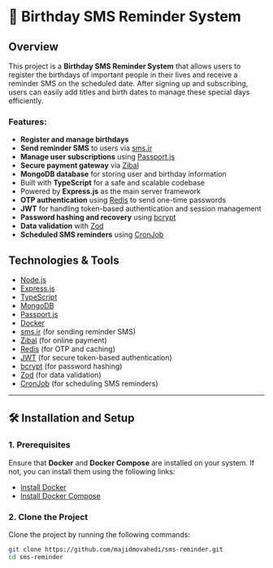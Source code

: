 # 🎉 Birthday SMS Reminder System

## Overview

This project is a **Birthday SMS Reminder System** that allows users to register the birthdays of important people in their lives and receive a reminder SMS on the scheduled date. After signing up and subscribing, users can easily add titles and birth dates to manage these special days efficiently.

### Features:

- **Register and manage birthdays**
- **Send reminder SMS** to users via [sms.ir](https://www.sms.ir)
- **Manage user subscriptions** using [Passport.js](https://www.passportjs.org)
- **Secure payment gateway** via [Zibal](https://www.zibal.ir)
- **MongoDB database** for storing user and birthday information
- Built with **TypeScript** for a safe and scalable codebase
- Powered by **Express.js** as the main server framework
- **OTP authentication** using [Redis](https://redis.io) to send one-time passwords
- **JWT** for handling token-based authentication and session management
- **Password hashing and recovery** using [bcrypt](https://www.npmjs.com/package/bcrypt)
- **Data validation** with [Zod](https://zod.dev)
- **Scheduled SMS reminders** using [CronJob](https://www.npmjs.com/package/node-cron)

## Technologies & Tools

- [Node.js](https://nodejs.org)
- [Express.js](https://expressjs.com)
- [TypeScript](https://www.typescriptlang.org)
- [MongoDB](https://www.mongodb.com)
- [Passport.js](https://www.passportjs.org)
- [Docker](https://www.docker.com)
- [sms.ir](https://www.sms.ir) (for sending reminder SMS)
- [Zibal](https://www.zibal.ir) (for online payment)
- [Redis](https://redis.io) (for OTP and caching)
- [JWT](https://jwt.io) (for secure token-based authentication)
- [bcrypt](https://www.npmjs.com/package/bcrypt) (for password hashing)
- [Zod](https://zod.dev) (for data validation)
- [CronJob](https://www.npmjs.com/package/node-cron) (for scheduling SMS reminders)

---

## 🛠️ Installation and Setup

### 1. Prerequisites

Ensure that **Docker** and **Docker Compose** are installed on your system. If not, you can install them using the following links:

- [Install Docker](https://docs.docker.com/get-docker/)
- [Install Docker Compose](https://docs.docker.com/compose/install/)

### 2. Clone the Project

Clone the project by running the following commands:

```bash
git clone https://github.com/majidmovahedi/sms-reminder.git
cd sms-reminder
